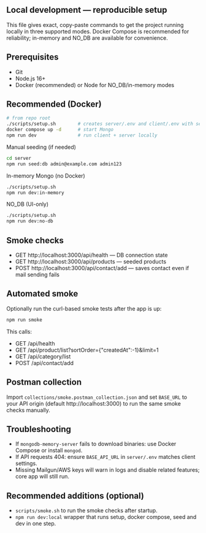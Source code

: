 ## Local development — reproducible setup

This file gives exact, copy-paste commands to get the project running locally in three supported modes. Docker Compose is recommended for reliability; in-memory and NO_DB are available for convenience.

Prerequisites
-------------
- Git
- Node.js 16+
- Docker (recommended) or Node for NO_DB/in-memory modes

Recommended (Docker)
---------------------
```bash
# from repo root
./scripts/setup.sh        # creates server/.env and client/.env with sensible defaults
docker compose up -d      # start Mongo
npm run dev               # run client + server locally
```

Manual seeding (if needed)
```bash
cd server
npm run seed:db admin@example.com admin123
```

In-memory Mongo (no Docker)
```bash
./scripts/setup.sh
npm run dev:in-memory
```

NO_DB (UI-only)
```bash
./scripts/setup.sh
npm run dev:no-db
```

Smoke checks
------------
- GET http://localhost:3000/api/health  — DB connection state
- GET http://localhost:3000/api/products — seeded products
- POST http://localhost:3000/api/contact/add — saves contact even if mail sending fails

Automated smoke
---------------
Optionally run the curl-based smoke tests after the app is up:

```bash
npm run smoke
```

This calls:
- GET /api/health
- GET /api/product/list?sortOrder={"createdAt":-1}&limit=1
- GET /api/category/list
- POST /api/contact/add

Postman collection
------------------
Import `collections/smoke.postman_collection.json` and set `BASE_URL` to your API origin (default http://localhost:3000) to run the same smoke checks manually.

Troubleshooting
---------------
- If `mongodb-memory-server` fails to download binaries: use Docker Compose or install `mongod`.
- If API requests 404: ensure `BASE_API_URL` in `server/.env` matches client settings.
- Missing Mailgun/AWS keys will warn in logs and disable related features; core app will still run.

Recommended additions (optional)
--------------------------------
- `scripts/smoke.sh` to run the smoke checks after startup.
- `npm run dev:local` wrapper that runs setup, docker compose, seed and dev in one step.
